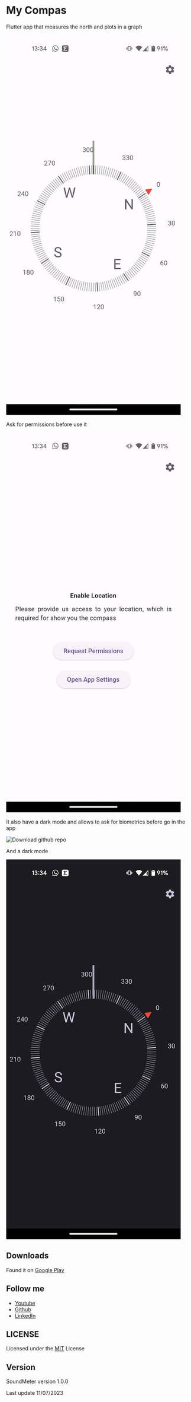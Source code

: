 # My Compas

Flutter app that measures the north and plots in a graph

![Download github repo](https://github.com/danny270793/MyCompass/blob/master/playstore/images/001-main-light.webp)

Ask for permissions before use it

![Download github repo](https://github.com/danny270793/MyCompass/blob/master/playstore/images/002-permissions-light.webp)

It also have a dark mode and allows to ask for biometrics before go in the app

![Download github repo](https://github.com/danny270793/MyCompass/blob/master/playstore/images/003-settings-light.webp)

And a dark mode

![Download github repo](https://github.com/danny270793/MyCompass/blob/master/playstore/images/004-main-dark.webp)

## Downloads

Found it on [Google Play](https://play.google.com/store/apps/details?id=io.github.danny270793.mycompass)

## Follow me

- [Youtube](https://www.youtube.com/channel/UC5MAQWU2s2VESTXaUo-ysgg)
- [Github](https://www.github.com/danny270793/)
- [LinkedIn](https://www.linkedin.com/in/danny270793)

## LICENSE

Licensed under the [MIT](license.md) License

## Version

SoundMeter version 1.0.0

Last update 11/07/2023
